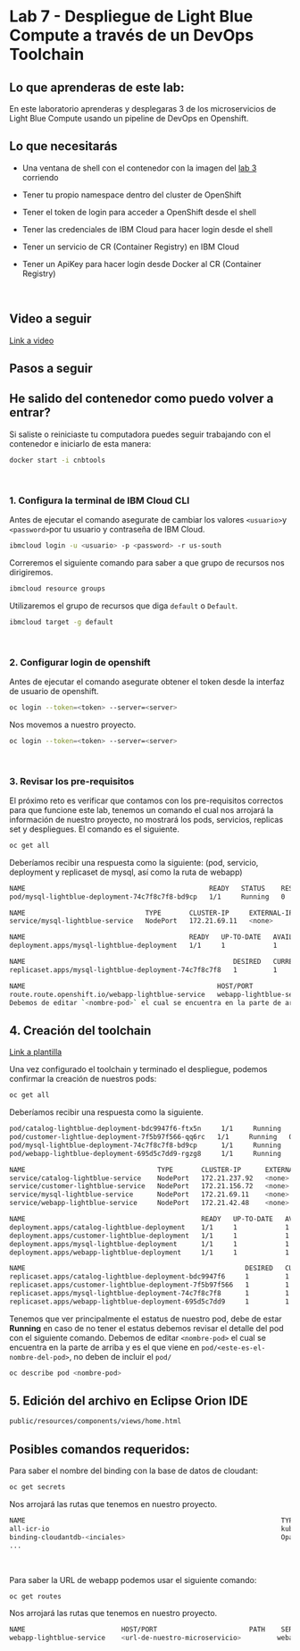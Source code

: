 # Lab 7 - Despliegue de Light Blue Compute a través de un DevOps Toolchain

## Lo que aprenderas de este lab:

En este laboratorio aprenderas y desplegaras 3 de los microservicios de Light Blue Compute usando un pipeline de DevOps en Openshift.

## Lo que necesitarás

- Una ventana de shell con el contenedor con la imagen del [lab 3](https://github.com/joeg1307/bootcamp/blob/main/labs/lab-3-Intro-Imagen-Bootcamp.md) corriendo
  
- Tener tu propio namespace dentro del cluster de OpenShift
  
- Tener el token de login para acceder a OpenShift desde el shell
  
- Tener las credenciales de IBM Cloud para hacer login desde el shell
  
- Tener un servicio de CR (Container Registry) en IBM Cloud
  
- Tener un ApiKey para hacer login desde Docker al CR (Container Registry)
  

​

## Video a seguir

[Link a video](https://ibm.box.com/s/mp1m1rub0wh4jlk2hbu9rej9qklsdgt1)

##

## Pasos a seguir​

## He salido del contenedor como puedo volver a entrar?

Si saliste o reiniciaste tu computadora puedes seguir trabajando con el contenedor e iniciarlo de esta manera:

```bash
docker start -i cnbtools
```

​

### 1. Configura la terminal de IBM Cloud CLI

Antes de ejecutar el comando asegurate de cambiar los valores `<usuario>`y `<password>`por tu usuario y contraseña de IBM Cloud.

```bash
ibmcloud login -u <usuario> -p <password> -r us-south
```

Correremos el siguiente comando para saber a que grupo de recursos nos dirigiremos.

```bash
ibmcloud resource groups
```

Utilizaremos el grupo de recursos que diga `default` o `Default`.

```bash
ibmcloud target -g default
```

​

### 2. Configurar login de openshift

Antes de ejecutar el comando asegurate obtener el token desde la interfaz de usuario de openshift.

```bash
oc login --token=<token> --server=<server>
```

Nos movemos a nuestro proyecto.

```bash
oc login --token=<token> --server=<server>
```

​

### 3. Revisar los pre-requisitos

El próximo reto es verificar que contamos con los pre-requisitos correctos para que funcione este lab, tenemos un comando el cual nos arrojará la información de nuestro proyecto, no mostrará los pods, servicios, replicas set y despliegues. El comando es el siguiente.

```bash
oc get all
```

Deberíamos recibir una respuesta como la siguiente: (pod, servicio, deployment y replicaset de mysql, así como la ruta de webapp)

```bash
NAME                                              READY   STATUS    RESTARTS   AGE
pod/mysql-lightblue-deployment-74c7f8c7f8-bd9cp   1/1     Running   0          12d

NAME                              TYPE       CLUSTER-IP     EXTERNAL-IP   PORT(S)          AGE
service/mysql-lightblue-service   NodePort   172.21.69.11   <none>        3306:30007/TCP   12d

NAME                                         READY   UP-TO-DATE   AVAILABLE   AGE
deployment.apps/mysql-lightblue-deployment   1/1     1            1           12d

NAME                                                    DESIRED   CURRENT   READY   AGE
replicaset.apps/mysql-lightblue-deployment-74c7f8c7f8   1         1         1       12d

NAME                                                HOST/PORT                                                                                                                     PATH   SERVICES                   PORT   TERMINATION   WILDCARD
route.route.openshift.io/webapp-lightblue-service   webapp-lightblue-service-bootcamp-ana.garage-apps-5c5540dc84399e3b5dd482adf70d013d-0000.us-south.containers.appdomain.cloud          webapp-lightblue-service   8000                 NoneTenemos que ver principalmente el estatus de nuestro pod, debe de estar **Running** en caso de no tener el estatus debemos revisar el detalle del pod con el siguiente comando.
Debemos de editar `<nombre-pod>` el cual se encuentra en la parte de arriba y es el que viene en `pod/<este-es-el-nombre-del-pod>`, no deben de incluir el `pod/`
```

## 4. Creación del toolchain

[Link a plantilla](https://github.com/joeg1307/lightblue-devops-kube)

Una vez configurado el toolchain y terminado el despliegue, podemos confirmar la creación de nuestros pods:

```bash
oc get all
```

Deberíamos recibir una respuesta como la siguiente.

```bash
pod/catalog-lightblue-deployment-bdc9947f6-ftx5n     1/1     Running   0          3d22h
pod/customer-lightlue-deployment-7f5b97f566-qq6rc   1/1     Running   0          2d15h
pod/mysql-lightblue-deployment-74c7f8c7f8-bd9cp      1/1     Running   0          3d23h
pod/webapp-lightblue-deployment-695d5c7dd9-rgzg8     1/1     Running   0          55s

NAME                                 TYPE       CLUSTER-IP      EXTERNAL-IP   PORT(S)          AGE
service/catalog-lightblue-service    NodePort   172.21.237.92   <none>        8081:30113/TCP   3d22h
service/customer-lightblue-service   NodePort   172.21.156.72   <none>        8080:30111/TCP   2d15h
service/mysql-lightblue-service      NodePort   172.21.69.11    <none>        3306:30007/TCP   3d23h
service/webapp-lightblue-service     NodePort   172.21.42.48    <none>        8000:30131/TCP   17s

NAME                                            READY   UP-TO-DATE   AVAILABLE   AGE
deployment.apps/catalog-lightblue-deployment    1/1     1            1           3d22h
deployment.apps/customer-lightblue-deployment   1/1     1            1           2d15h
deployment.apps/mysql-lightblue-deployment      1/1     1            1           3d23h
deployment.apps/webapp-lightblue-deployment     1/1     1            1           56s

NAME                                                       DESIRED   CURRENT   READY   AGE
replicaset.apps/catalog-lightblue-deployment-bdc9947f6     1         1         1       3d22h
replicaset.apps/customer-lightblue-deployment-7f5b97f566   1         1         1       2d15h
replicaset.apps/mysql-lightblue-deployment-74c7f8c7f8      1         1         1       3d23h
replicaset.apps/webapp-lightblue-deployment-695d5c7dd9     1         1         1       56s
```

Tenemos que ver principalmente el estatus de nuestro pod, debe de estar **Running** en caso de no tener el estatus debemos revisar el detalle del pod con el siguiente comando.
Debemos de editar `<nombre-pod>` el cual se encuentra en la parte de arriba y es el que viene en `pod/<este-es-el-nombre-del-pod>`, no deben de incluir el `pod/`

```bash
oc describe pod <nombre-pod>
```

## 5. Edición del archivo en Eclipse Orion IDE

```bash
public/resources/components/views/home.html
```

## Posibles comandos requeridos:

Para saber el nombre del binding con la base de datos de cloudant:

```bash
oc get secrets
```

Nos arrojará las rutas que tenemos en nuestro proyecto.

```bash
NAME                                                                TYPE                                  DATA   AGE
all-icr-io                                                          kubernetes.io/dockerconfigjson        1      19d
binding-cloudantdb-<inciales>                                       Opaque                                11     7d20h
...​
```

​

Para saber la URL de webapp podemos usar el siguiente comando:

```bash
oc get routes
```

Nos arrojará las rutas que tenemos en nuestro proyecto.

```bash
NAME                        HOST/PORT                       PATH    SERVICES                    PORT   TERMINATION   WILDCARD
webapp-lightblue-service    <url-de-nuestro-microservicio>         webapp-lightblue-service   8081                 None
```

​
